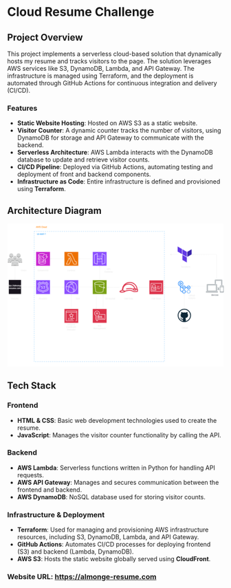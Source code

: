 # Cloud Resume Challenge

## Project Overview

This project implements a serverless cloud-based solution that dynamically hosts my resume and tracks visitors to the page. The solution leverages AWS services like S3, DynamoDB, Lambda, and API Gateway. The infrastructure is managed using Terraform, and the deployment is automated through GitHub Actions for continuous integration and delivery (CI/CD).

### Features
- **Static Website Hosting**: Hosted on AWS S3 as a static website.
- **Visitor Counter**: A dynamic counter tracks the number of visitors, using DynamoDB for storage and API Gateway to communicate with the backend.
- **Serverless Architecture**: AWS Lambda interacts with the DynamoDB database to update and retrieve visitor counts.
- **CI/CD Pipeline**: Deployed via GitHub Actions, automating testing and deployment of front and backend components.
- **Infrastructure as Code**: Entire infrastructure is defined and provisioned using **Terraform**.

## Architecture Diagram

![Cloud Architecture Diagram](./Cloud%20Resume.drawio.png)


## Tech Stack

### Frontend
- **HTML & CSS**: Basic web development technologies used to create the resume.
- **JavaScript**: Manages the visitor counter functionality by calling the API.

### Backend
- **AWS Lambda**: Serverless functions written in Python for handling API requests.
- **AWS API Gateway**: Manages and secures communication between the frontend and backend.
- **AWS DynamoDB**: NoSQL database used for storing visitor counts.

### Infrastructure & Deployment
- **Terraform**: Used for managing and provisioning AWS infrastructure resources, including S3, DynamoDB, Lambda, and API Gateway.
- **GitHub Actions**: Automates CI/CD processes for deploying frontend (S3) and backend (Lambda, DynamoDB).
- **AWS S3**: Hosts the static website globally served using **CloudFront**.

### Website URL: https://almonge-resume.com
